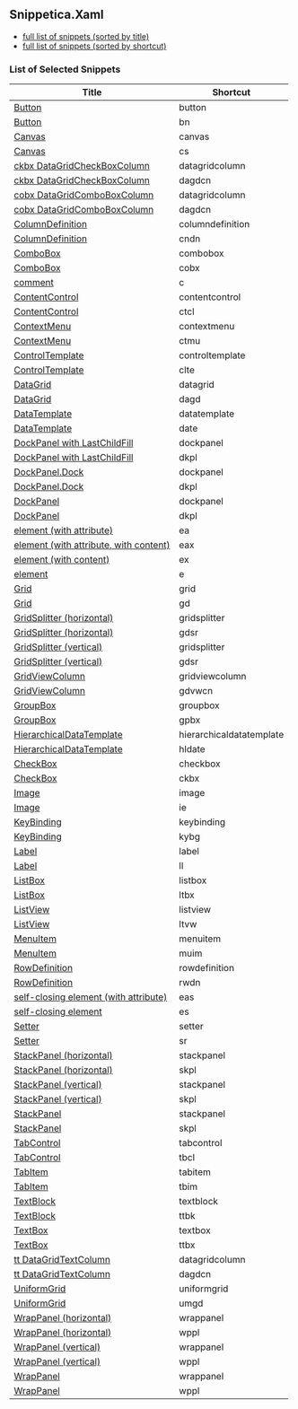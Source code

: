 ﻿## Snippetica.Xaml

* [full list of snippets (sorted by title)](SnippetsByTitle.md)
* [full list of snippets (sorted by shortcut)](SnippetsByShortcut.md)

### List of Selected Snippets

Title | Shortcut
----- | --------
[Button](_AutoGenerated\Button.snippet)|button
[Button](_AutoGenerated\Button_.snippet)|bn
[Canvas](_AutoGenerated\Canvas.snippet)|canvas
[Canvas](_AutoGenerated\Canvas_.snippet)|cs
[ckbx DataGridCheckBoxColumn](_AutoGenerated\DataGridCheckBoxColumn.snippet)|datagridcolumn
[ckbx DataGridCheckBoxColumn](_AutoGenerated\DataGridCheckBoxColumn_.snippet)|dagdcn
[cobx DataGridComboBoxColumn](_AutoGenerated\DataGridComboBoxColumn.snippet)|datagridcolumn
[cobx DataGridComboBoxColumn](_AutoGenerated\DataGridComboBoxColumn_.snippet)|dagdcn
[ColumnDefinition](_AutoGenerated\ColumnDefinition.snippet)|columndefinition
[ColumnDefinition](_AutoGenerated\ColumnDefinition_.snippet)|cndn
[ComboBox](_AutoGenerated\ComboBox.snippet)|combobox
[ComboBox](_AutoGenerated\ComboBox_.snippet)|cobx
[comment](_AutoGenerated\Comment.snippet)|c
[ContentControl](_AutoGenerated\ContentControl.snippet)|contentcontrol
[ContentControl](_AutoGenerated\ContentControl_.snippet)|ctcl
[ContextMenu](_AutoGenerated\ContextMenu.snippet)|contextmenu
[ContextMenu](_AutoGenerated\ContextMenu_.snippet)|ctmu
[ControlTemplate](_AutoGenerated\ControlTemplate.snippet)|controltemplate
[ControlTemplate](_AutoGenerated\ControlTemplate_.snippet)|clte
[DataGrid](_AutoGenerated\DataGrid.snippet)|datagrid
[DataGrid](_AutoGenerated\DataGrid_.snippet)|dagd
[DataTemplate](_AutoGenerated\DataTemplate.snippet)|datatemplate
[DataTemplate](_AutoGenerated\DataTemplate_.snippet)|date
[DockPanel with LastChildFill](_AutoGenerated\DockPanelLastChildFill.snippet)|dockpanel
[DockPanel with LastChildFill](_AutoGenerated\DockPanelLastChildFill_.snippet)|dkpl
[DockPanel.Dock](_AutoGenerated\DockPanelDock.snippet)|dockpanel
[DockPanel.Dock](_AutoGenerated\DockPanelDock_.snippet)|dkpl
[DockPanel](_AutoGenerated\DockPanel.snippet)|dockpanel
[DockPanel](_AutoGenerated\DockPanel_.snippet)|dkpl
[element (with attribute)](_AutoGenerated\ElementWithAttribute.snippet)|ea
[element (with attribute, with content)](_AutoGenerated\ElementWithAttributeWithContent.snippet)|eax
[element (with content)](_AutoGenerated\ElementWithContent.snippet)|ex
[element](_AutoGenerated\Element.snippet)|e
[Grid](_AutoGenerated\Grid.snippet)|grid
[Grid](_AutoGenerated\Grid_.snippet)|gd
[GridSplitter (horizontal)](_AutoGenerated\GridSplitterHorizontal.snippet)|gridsplitter
[GridSplitter (horizontal)](_AutoGenerated\GridSplitterHorizontal_.snippet)|gdsr
[GridSplitter (vertical)](_AutoGenerated\GridSplitterVertical.snippet)|gridsplitter
[GridSplitter (vertical)](_AutoGenerated\GridSplitterVertical_.snippet)|gdsr
[GridViewColumn](_AutoGenerated\GridViewColumn.snippet)|gridviewcolumn
[GridViewColumn](_AutoGenerated\GridViewColumn_.snippet)|gdvwcn
[GroupBox](_AutoGenerated\GroupBox.snippet)|groupbox
[GroupBox](_AutoGenerated\GroupBox_.snippet)|gpbx
[HierarchicalDataTemplate](_AutoGenerated\HierarchicalDataTemplate.snippet)|hierarchicaldatatemplate
[HierarchicalDataTemplate](_AutoGenerated\HierarchicalDataTemplate_.snippet)|hldate
[CheckBox](_AutoGenerated\CheckBox.snippet)|checkbox
[CheckBox](_AutoGenerated\CheckBox_.snippet)|ckbx
[Image](_AutoGenerated\Image.snippet)|image
[Image](_AutoGenerated\Image_.snippet)|ie
[KeyBinding](_AutoGenerated\KeyBinding.snippet)|keybinding
[KeyBinding](_AutoGenerated\KeyBinding_.snippet)|kybg
[Label](_AutoGenerated\Label.snippet)|label
[Label](_AutoGenerated\Label_.snippet)|ll
[ListBox](_AutoGenerated\ListBox.snippet)|listbox
[ListBox](_AutoGenerated\ListBox_.snippet)|ltbx
[ListView](_AutoGenerated\ListView.snippet)|listview
[ListView](_AutoGenerated\ListView_.snippet)|ltvw
[MenuItem](_AutoGenerated\MenuItem.snippet)|menuitem
[MenuItem](_AutoGenerated\MenuItem_.snippet)|muim
[RowDefinition](_AutoGenerated\RowDefinition.snippet)|rowdefinition
[RowDefinition](_AutoGenerated\RowDefinition_.snippet)|rwdn
[self-closing element (with attribute)](_AutoGenerated\SelfClosingElementWithAttribute.snippet)|eas
[self-closing element](_AutoGenerated\SelfClosingElement.snippet)|es
[Setter](_AutoGenerated\Setter.snippet)|setter
[Setter](_AutoGenerated\Setter_.snippet)|sr
[StackPanel (horizontal)](_AutoGenerated\StackPanelHorizontal.snippet)|stackpanel
[StackPanel (horizontal)](_AutoGenerated\StackPanelHorizontal_.snippet)|skpl
[StackPanel (vertical)](_AutoGenerated\StackPanelVertical.snippet)|stackpanel
[StackPanel (vertical)](_AutoGenerated\StackPanelVertical_.snippet)|skpl
[StackPanel](_AutoGenerated\StackPanel.snippet)|stackpanel
[StackPanel](_AutoGenerated\StackPanel_.snippet)|skpl
[TabControl](_AutoGenerated\TabControl.snippet)|tabcontrol
[TabControl](_AutoGenerated\TabControl_.snippet)|tbcl
[TabItem](_AutoGenerated\TabItem.snippet)|tabitem
[TabItem](_AutoGenerated\TabItem_.snippet)|tbim
[TextBlock](_AutoGenerated\TextBlock.snippet)|textblock
[TextBlock](_AutoGenerated\TextBlock_.snippet)|ttbk
[TextBox](_AutoGenerated\TextBox.snippet)|textbox
[TextBox](_AutoGenerated\TextBox_.snippet)|ttbx
[tt DataGridTextColumn](_AutoGenerated\DataGridTextColumn.snippet)|datagridcolumn
[tt DataGridTextColumn](_AutoGenerated\DataGridTextColumn_.snippet)|dagdcn
[UniformGrid](_AutoGenerated\UniformGrid.snippet)|uniformgrid
[UniformGrid](_AutoGenerated\UniformGrid_.snippet)|umgd
[WrapPanel (horizontal)](_AutoGenerated\WrapPanelHorizontal.snippet)|wrappanel
[WrapPanel (horizontal)](_AutoGenerated\WrapPanelHorizontal_.snippet)|wppl
[WrapPanel (vertical)](_AutoGenerated\WrapPanelVertical.snippet)|wrappanel
[WrapPanel (vertical)](_AutoGenerated\WrapPanelVertical_.snippet)|wppl
[WrapPanel](_AutoGenerated\WrapPanel.snippet)|wrappanel
[WrapPanel](_AutoGenerated\WrapPanel_.snippet)|wppl
